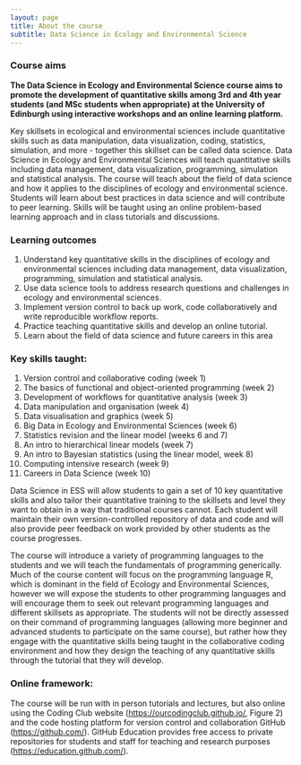 ```yaml
---
layout: page
title: About the course
subtitle: Data Science in Ecology and Environmental Science
---
```


### Course aims
__The Data Science in Ecology and Environmental Science course aims to promote the development of quantitative skills among 3rd and 4th year students (and MSc students when appropriate) at the University of Edinburgh using interactive workshops and an online learning platform.__

Key skillsets in ecological and environmental sciences include quantitative skills such as data manipulation, data visualization, coding, statistics, simulation, and more - together this skillset can be called data science. Data Science in Ecology and Environmental Sciences will teach quantitative skills including data management, data visualization, programming, simulation and statistical analysis. The course will teach about the field of data science and how it applies to the disciplines of ecology and environmental science. Students will learn about best practices in data science and will contribute to peer learning. Skills will be taught using an online problem-based learning approach and in class tutorials and discussions.

### Learning outcomes

1.	Understand key quantitative skills in the disciplines of ecology and environmental sciences including data management, data visualization, programming, simulation and statistical analysis.
2.	Use data science tools to address research questions and challenges in ecology and environmental sciences.
3.	Implement version control to back up work, code collaboratively and write reproducible workflow reports.
4.	Practice teaching quantitative skills and develop an online tutorial.
5.	Learn about the field of data science and future careers in this area

### Key skills taught:

1.	Version control and collaborative coding (week 1)
2.	The basics of functional and object-oriented programming (week 2)
3.	Development of workflows for quantitative analysis (week 3)
4.	Data manipulation and organisation (week 4)
5.	Data visualisation and graphics (week 5)
6.	Big Data in Ecology and Environmental Sciences (week 6)
7.	Statistics revision and the linear model (weeks 6 and 7)
8.	An intro to hierarchical linear models (week 7)
9.	An intro to Bayesian statistics (using the linear model, week 8)
10.	Computing intensive research (week 9)
11.	Careers in Data Science (week 10)

Data Science in ESS will allow students to gain a set of 10 key quantitative skills and also tailor their quantitative training to the skillsets and level they want to obtain in a way that traditional courses cannot. Each student will maintain their own version-controlled repository of data and code and will also provide peer feedback on work provided by other students as the course progresses. 

The course will introduce a variety of programming languages to the students and we will teach the fundamentals of programming generically.  Much of the course content will focus on the programming language R, which is dominant in the field of Ecology and Environmental Sciences, however we will expose the students to other programming languages and will encourage them to seek out relevant programming languages and different skillsets as appropriate.  The students will not be directly assessed on their command of programming languages (allowing more beginner and advanced students to participate on the same course), but rather how they engage with the quantitative skills being taught in the collaborative coding environment and how they design the teaching of any quantitative skills through the tutorial that they will develop.

### Online framework:

The course will be run with in person tutorials and lectures, but also online using the Coding Club website (https://ourcodingclub.github.io/, Figure 2) and the code hosting platform for version control and collaboration GitHub (https://github.com/). GitHub Education provides free access to private repositories for students and staff for teaching and research purposes (https://education.github.com/).

